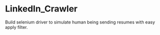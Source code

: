 # LinkedIn_Crawler
Build selenium driver to simulate human being sending resumes with easy apply filter.
